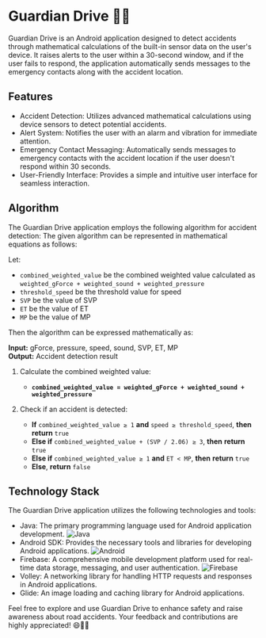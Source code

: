 # Guardian Drive 🚗📱

Guardian Drive is an Android application designed to detect accidents through mathematical calculations of the built-in sensor data on the user's device. It raises alerts to the user within a 30-second window, and if the user fails to respond, the application automatically sends messages to the emergency contacts along with the accident location.

## Features

- Accident Detection: Utilizes advanced mathematical calculations using device sensors to detect potential accidents.
- Alert System: Notifies the user with an alarm and vibration for immediate attention.
- Emergency Contact Messaging: Automatically sends messages to emergency contacts with the accident location if the user doesn't respond within 30 seconds.
- User-Friendly Interface: Provides a simple and intuitive user interface for seamless interaction.

## Algorithm

The Guardian Drive application employs the following algorithm for accident detection:
The given algorithm can be represented in mathematical equations as follows:

Let:
- `combined_weighted_value` be the combined weighted value calculated as `weighted_gForce + weighted_sound + weighted_pressure`
- `threshold_speed` be the threshold value for speed
- `SVP` be the value of SVP
- `ET` be the value of ET
- `MP` be the value of MP

Then the algorithm can be expressed mathematically as:

**Input:** gForce, pressure, speed, sound, SVP, ET, MP  
**Output:** Accident detection result  

1. Calculate the combined weighted value:  
   - **`combined_weighted_value = weighted_gForce + weighted_sound + weighted_pressure`**

2. Check if an accident is detected:  
   - **If** `combined_weighted_value ≥ 1` **and** `speed ≥ threshold_speed`, **then** **return** `true`  
   - **Else if** `combined_weighted_value + (SVP / 2.06) ≥ 3`, **then** **return** `true`  
   - **Else if** `combined_weighted_value ≥ 1` **and** `ET < MP`, **then** **return** `true`  
   - **Else**, **return** `false`  

## Technology Stack

The Guardian Drive application utilizes the following technologies and tools:

- Java: The primary programming language used for Android application development. ![Java](https://www.google.com/url?sa=i&url=https%3A%2F%2Fwww.coursera.org%2Flearn%2Fjava-introduction&psig=AOvVaw20bZryMyvgCvM9HwzXpRhq&ust=1687372535360000&source=images&cd=vfe&ved=0CBEQjRxqFwoTCLDG1da-0v8CFQAAAAAdAAAAABAE)
- Android SDK: Provides the necessary tools and libraries for developing Android applications. ![Android](https://path-to-your-android-logo-image.png)
- Firebase: A comprehensive mobile development platform used for real-time data storage, messaging, and user authentication. ![Firebase](https://path-to-your-firebase-logo-image.png)
- Volley: A networking library for handling HTTP requests and responses in Android applications.
- Glide: An image loading and caching library for Android applications.

Feel free to explore and use Guardian Drive to enhance safety and raise awareness about road accidents. Your feedback and contributions are highly appreciated! 😄🚗📱

